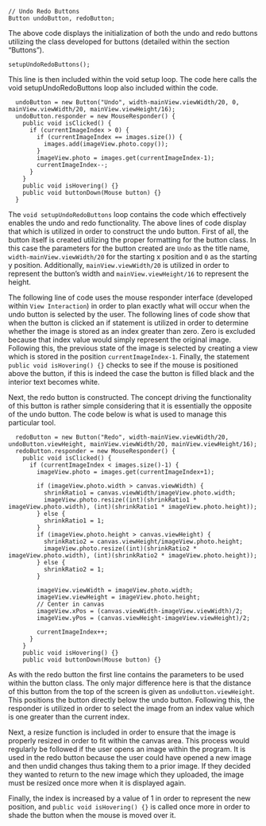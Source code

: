 ```
// Undo Redo Buttons
Button undoButton, redoButton;
```

The above code displays the initialization of both the undo and redo buttons utilizing the class developed for buttons (detailed within the section “Buttons”). 

`setupUndoRedoButtons();`

This line is then included within the void setup loop. The code here calls the void setupUndoRedoButtons loop also included within the code. 
```
  undoButton = new Button("Undo", width-mainView.viewWidth/20, 0, mainView.viewWidth/20, mainView.viewHeight/16);
  undoButton.responder = new MouseResponder() {
    public void isClicked() {
      if (currentImageIndex > 0) {
        if (currentImageIndex == images.size()) {
          images.add(imageView.photo.copy());
        }
        imageView.photo = images.get(currentImageIndex-1);
        currentImageIndex--;
      }
    }
    public void isHovering() {}
    public void buttonDown(Mouse button) {}
  }
```
The `void setupUndoRedoButtons` loop contains the code which effectively enables the undo and redo functionality. The above lines of code display that which is utilized in order to construct the undo button. First of all, the button itself is created utilizing the proper formatting for the button class. In this case the parameters for the button created are `Undo` as the title name, `width-mainView.viewWidth/20` for the starting x position and `0` as the starting y position. Additionally, `mainView.viewWidth/20` is utilized in order to represent the button’s width and `mainView.viewHeight/16` to represent the height. 

The following line of code uses the mouse responder interface (developed within `View Interaction`) in order to plan exactly what will occur when the undo button is selected by the user. The following lines of code show that when the button is clicked an if statement is utilized in order to determine whether the image is stored as an index greater than zero. Zero is excluded because that index value would simply represent the original image. Following this, the previous state of the image is selected by creating a view which is stored in the position `currentImageIndex-1`. Finally, the statement `public void isHovering() {}` checks to see if the mouse is positioned above the button, if this is indeed the case the button is filled black and the interior text becomes white. 

Next, the redo button is constructed. The concept driving the functionality of this button is rather simple considering that it is essentially the opposite of the undo button. The code below is what is used to manage this particular tool. 
```
  redoButton = new Button("Redo", width-mainView.viewWidth/20, undoButton.viewHeight, mainView.viewWidth/20, mainView.viewHeight/16);
  redoButton.responder = new MouseResponder() {
    public void isClicked() {
      if (currentImageIndex < images.size()-1) {
        imageView.photo = images.get(currentImageIndex+1);
        
        if (imageView.photo.width > canvas.viewWidth) {
          shrinkRatio1 = canvas.viewWidth/imageView.photo.width;
          imageView.photo.resize((int)(shrinkRatio1 * imageView.photo.width), (int)(shrinkRatio1 * imageView.photo.height));
        } else {
          shrinkRatio1 = 1;
        }
        if (imageView.photo.height > canvas.viewHeight) {
          shrinkRatio2 = canvas.viewHeight/imageView.photo.height;
          imageView.photo.resize((int)(shrinkRatio2 * imageView.photo.width), (int)(shrinkRatio2 * imageView.photo.height));
        } else {
          shrinkRatio2 = 1;
        }
        
        imageView.viewWidth = imageView.photo.width;
        imageView.viewHeight = imageView.photo.height;
        // Center in canvas
        imageView.xPos = (canvas.viewWidth-imageView.viewWidth)/2;
        imageView.yPos = (canvas.viewHeight-imageView.viewHeight)/2;
        
        currentImageIndex++;
      }
    }
    public void isHovering() {}
    public void buttonDown(Mouse button) {}

```
As with the redo button the first line contains the parameters to be used within the button class. The only major difference here is that the distance of this button from the top of the screen is given as `undoButton.viewHeight`. This positions the button directly below the undo button. Following this, the responder is utilized in order to select the image from an index value which is one greater than the current index. 

Next, a resize function is included in order to ensure that the image is properly resized in order to fit within the canvas area. This process would regularly be followed if the user opens an image within the program. It is used in the redo button because the user could have opened a new image and then undid changes thus taking them to a prior image. If they decided they wanted to return to the new image which they uploaded, the image must be resized once more when it is displayed again. 

Finally, the index is increased by a value of 1 in order to represent the new position, and `public void isHovering() {}` is called once more in order to shade the button when the mouse is moved over it.  
